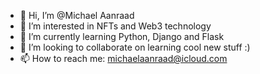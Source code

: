 - 👋 Hi, I’m @Michael Aanraad
- 👀 I’m interested in NFTs and Web3 technology
- 🌱 I’m currently learning Python, Django and Flask
- 💞️ I’m looking to collaborate on learning cool new stuff :)
- 📫 How to reach me: michaelaanraad@icloud.com

<!---
MichaelAanraad/MichaelAanraad is a ✨ special ✨ repository because its `README.md` (this file) appears on your GitHub profile.
You can click the Preview link to take a look at your changes.
--->
